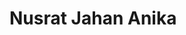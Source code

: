 <html>
<head>
<title>My Resume</title>
</head>
<body>

<h1>Nusrat Jahan Anika </h1>
</body>
</html>


 
